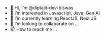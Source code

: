 - 👋 Hi, I’m @diptajit-dev-biswas
- 👀 I’m interested in Javascript, Java, Gen AI
- 🌱 I’m currently learning ReactJS, Next JS
- 💞️ I’m looking to collaborate on ...
- 📫 How to reach me ...

<!---
diptajit-dev-biswas/diptajit-dev-biswas is a ✨ special ✨ repository because its `README.md` (this file) appears on your GitHub profile.
You can click the Preview link to take a look at your changes.
--->

